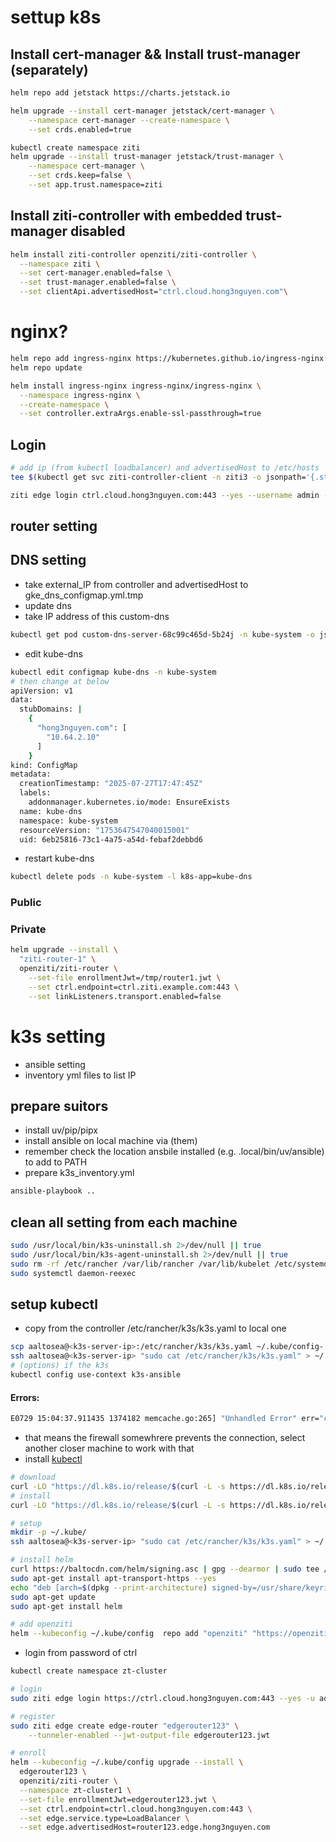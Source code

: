 # settup k8s

## Install cert-manager && Install trust-manager (separately)
```bash
helm repo add jetstack https://charts.jetstack.io

helm upgrade --install cert-manager jetstack/cert-manager \
    --namespace cert-manager --create-namespace \
    --set crds.enabled=true

kubectl create namespace ziti
helm upgrade --install trust-manager jetstack/trust-manager \
    --namespace cert-manager \
    --set crds.keep=false \
    --set app.trust.namespace=ziti

```

## Install ziti-controller with embedded trust-manager disabled
```bash
helm install ziti-controller openziti/ziti-controller \
  --namespace ziti \
  --set cert-manager.enabled=false \
  --set trust-manager.enabled=false \
  --set clientApi.advertisedHost="ctrl.cloud.hong3nguyen.com"\
```

# nginx?
```bash
helm repo add ingress-nginx https://kubernetes.github.io/ingress-nginx
helm repo update

helm install ingress-nginx ingress-nginx/ingress-nginx \
  --namespace ingress-nginx \
  --create-namespace \
  --set controller.extraArgs.enable-ssl-passthrough=true

```

## Login
```bash
# add ip (from kubectl loadbalancer) and advertisedHost to /etc/hosts
tee $(kubectl get svc ziti-controller-client -n ziti3 -o jsonpath='{.status.loadBalancer.ingress[0].ip}') ctrl.cloud.hong3nguyen.com

ziti edge login ctrl.cloud.hong3nguyen.com:443 --yes --username admin --password $(kubectl -n ziti3 get secrets ziti-controller-admin-secret -o go-template='{{index .data "admin-password" | base64decode }}')
```

## router setting 

## DNS setting
- take external_IP from controller and advertisedHost to gke_dns_configmap.yml.tmp
- update dns 
- take IP address of this custom-dns
```bash
kubectl get pod custom-dns-server-68c99c465d-5b24j -n kube-system -o jsonpath='{.status.podIP}'
```
- edit kube-dns

```bash
kubectl edit configmap kube-dns -n kube-system
# then change at below
apiVersion: v1
data:
  stubDomains: |
    {
      "hong3nguyen.com": [
        "10.64.2.10"
      ]
    }
kind: ConfigMap
metadata:
  creationTimestamp: "2025-07-27T17:47:45Z"
  labels:
    addonmanager.kubernetes.io/mode: EnsureExists
  name: kube-dns
  namespace: kube-system
  resourceVersion: "1753647547040015001"
  uid: 6eb25816-73c1-4a75-a54d-febaf2debbd6
```
- restart kube-dns
```bash
kubectl delete pods -n kube-system -l k8s-app=kube-dns

```
### Public

### Private
```bash
helm upgrade --install \
  "ziti-router-1" \
  openziti/ziti-router \
    --set-file enrollmentJwt=/tmp/router1.jwt \
    --set ctrl.endpoint=ctrl.ziti.example.com:443 \
    --set linkListeners.transport.enabled=false
```


# k3s setting
- ansible setting 
- inventory yml files to list IP 

## prepare suitors
- install uv/pip/pipx
- install ansible on local machine via (them)
- remember check the location ansbile installed (e.g. .local/bin/uv/ansible) to add to PATH
- prepare k3s_inventory.yml

```bash
ansible-playbook ..
```

## clean all setting from each machine
```bash
sudo /usr/local/bin/k3s-uninstall.sh 2>/dev/null || true
sudo /usr/local/bin/k3s-agent-uninstall.sh 2>/dev/null || true
sudo rm -rf /etc/rancher /var/lib/rancher /var/lib/kubelet /etc/systemd/system/k3s* /var/lib/cni /run/flannel
sudo systemctl daemon-reexec
```

## setup kubectl
- copy from the controller /etc/rancher/k3s/k3s.yaml to local one
```bash
scp aaltosea@<k3s-server-ip>:/etc/rancher/k3s/k3s.yaml ~/.kube/config- 
ssh aaltosea@<k3s-server-ip> "sudo cat /etc/rancher/k3s/k3s.yaml" > ~/.kube/config
# (options) if the k3s
kubectl config use-context k3s-ansible
```
#### Errors:
```bash
E0729 15:04:37.911435 1374182 memcache.go:265] "Unhandled Error" err="couldn't get current server API group list: Get \"https://130.233.195.214:6443/api?timeout=32s\": dial tcp 130.233.195.214:6443: connect: connection refused"
```
- that means the firewall somewhrere prevents the connection, select another closer machine to work with that
- install [kubectl](https://kubernetes.io/docs/tasks/tools/install-kubectl-linux/)
```bash
# download
curl -LO "https://dl.k8s.io/release/$(curl -L -s https://dl.k8s.io/release/stable.txt)/bin/linux/amd64/kubectl"
# install
curl -LO "https://dl.k8s.io/release/$(curl -L -s https://dl.k8s.io/release/stable.txt)/bin/linux/arm64/kubectl.sha256"

# setup
mkdir -p ~/.kube/
ssh aaltosea@<k3s-server-ip> "sudo cat /etc/rancher/k3s/k3s.yaml" > ~/.kube/config

# install helm
curl https://baltocdn.com/helm/signing.asc | gpg --dearmor | sudo tee /usr/share/keyrings/helm.gpg > /dev/null
sudo apt-get install apt-transport-https --yes
echo "deb [arch=$(dpkg --print-architecture) signed-by=/usr/share/keyrings/helm.gpg] https://baltocdn.com/helm/stable/debian/ all main" | sudo tee /etc/apt/sources.list.d/helm-stable-debian.list
sudo apt-get update
sudo apt-get install helm

# add openziti
helm --kubeconfig ~/.kube/config  repo add "openziti" "https://openziti.github.io/helm-charts/"

```
- login from password of ctrl

```bash
kubectl create namespace zt-cluster

# login
sudo ziti edge login https://ctrl.cloud.hong3nguyen.com:443 --yes -u admin -p 2Otm9VingoCCtI9J3D39lO1qkpPBnDoh

# register
sudo ziti edge create edge-router "edgerouter123" \
    --tunneler-enabled --jwt-output-file edgerouter123.jwt

# enroll
helm --kubeconfig ~/.kube/config upgrade --install \
  edgerouter123 \
  openziti/ziti-router \
  --namespace zt-cluster1 \
  --set-file enrollmentJwt=edgerouter123.jwt \
  --set ctrl.endpoint=ctrl.cloud.hong3nguyen.com:443 \
  --set edge.service.type=LoadBalancer \
  --set edge.advertisedHost=router123.edge.hong3nguyen.com

```


